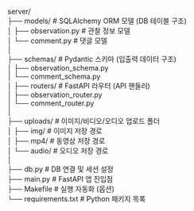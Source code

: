 server/  
├── models/               # SQLAlchemy ORM 모델 (DB 테이블 구조)     
│   ├── observation.py    # 관찰 정보 모델     
│   └── comment.py        # 댓글 모델   
│    
├── schemas/              # Pydantic 스키마 (입출력 데이터 구조)     
│   ├── observation_schema.py    
│   └── comment_schema.py   
│
├── routers/              # FastAPI 라우터 (API 핸들러)    
│   ├── observation_router.py   
│   └── comment_router.py   
│   
├── uploads/              # 이미지/비디오/오디오 업로드 폴더   
│   ├── img/              # 이미지 저장 경로   
│   ├── mp4/              # 동영상 저장 경로   
│   └── audio/            # 오디오 저장 경로  
│  
├── db.py                 # DB 연결 및 세션 설정  
├── main.py               # FastAPI 앱 진입점  
├── Makefile              # 실행 자동화 (옵션)  
└── requirements.txt      # Python 패키지 목록  

